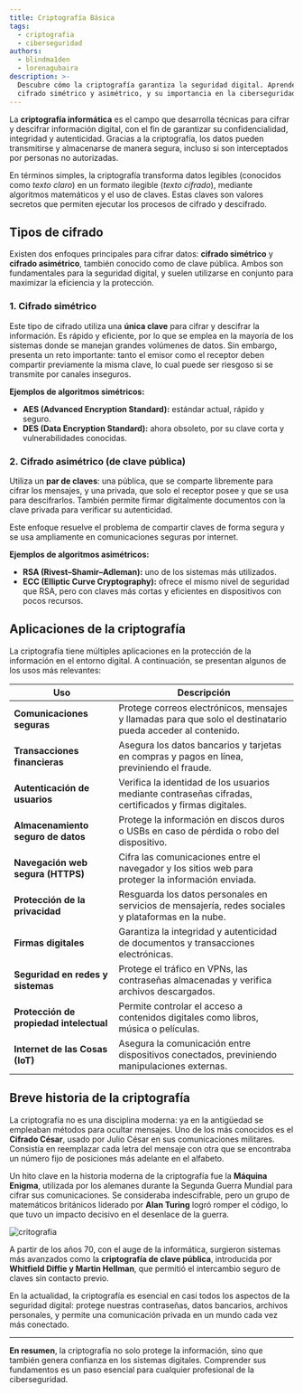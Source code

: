 ```yaml
---
title: Criptografía Básica
tags:
  - criptografia
  - ciberseguridad
authors:
  - blindma1den
  - lorenagubaira
description: >-
  Descubre cómo la criptografía garantiza la seguridad digital. Aprende sobre
  cifrado simétrico y asimétrico, y su importancia en la ciberseguridad.
---
```


La **criptografía informática** es el campo que desarrolla técnicas para cifrar y descifrar información digital, con el fin de garantizar su confidencialidad, integridad y autenticidad. Gracias a la criptografía, los datos pueden transmitirse y almacenarse de manera segura, incluso si son interceptados por personas no autorizadas.

En términos simples, la criptografía transforma datos legibles (conocidos como *texto claro*) en un formato ilegible (*texto cifrado*), mediante algoritmos matemáticos y el uso de claves. Estas claves son valores secretos que permiten ejecutar los procesos de cifrado y descifrado.

## Tipos de cifrado

Existen dos enfoques principales para cifrar datos: **cifrado simétrico** y **cifrado asimétrico**, también conocido como de clave pública. Ambos son fundamentales para la seguridad digital, y suelen utilizarse en conjunto para maximizar la eficiencia y la protección.

### 1. Cifrado simétrico

Este tipo de cifrado utiliza una **única clave** para cifrar y descifrar la información. Es rápido y eficiente, por lo que se emplea en la mayoría de los sistemas donde se manejan grandes volúmenes de datos. Sin embargo, presenta un reto importante: tanto el emisor como el receptor deben compartir previamente la misma clave, lo cual puede ser riesgoso si se transmite por canales inseguros.

**Ejemplos de algoritmos simétricos:**
- **AES (Advanced Encryption Standard):** estándar actual, rápido y seguro.
- **DES (Data Encryption Standard):** ahora obsoleto, por su clave corta y vulnerabilidades conocidas.

### 2. Cifrado asimétrico (de clave pública)

Utiliza un **par de claves**: una pública, que se comparte libremente para cifrar los mensajes, y una privada, que solo el receptor posee y que se usa para descifrarlos. También permite firmar digitalmente documentos con la clave privada para verificar su autenticidad.

Este enfoque resuelve el problema de compartir claves de forma segura y se usa ampliamente en comunicaciones seguras por internet.

**Ejemplos de algoritmos asimétricos:**
- **RSA (Rivest–Shamir–Adleman):** uno de los sistemas más utilizados.
- **ECC (Elliptic Curve Cryptography):** ofrece el mismo nivel de seguridad que RSA, pero con claves más cortas y eficientes en dispositivos con pocos recursos.

## Aplicaciones de la criptografía

La criptografía tiene múltiples aplicaciones en la protección de la información en el entorno digital. A continuación, se presentan algunos de los usos más relevantes:

| **Uso** | **Descripción** |
|--------|-----------------|
| **Comunicaciones seguras** | Protege correos electrónicos, mensajes y llamadas para que solo el destinatario pueda acceder al contenido. |
| **Transacciones financieras** | Asegura los datos bancarios y tarjetas en compras y pagos en línea, previniendo el fraude. |
| **Autenticación de usuarios** | Verifica la identidad de los usuarios mediante contraseñas cifradas, certificados y firmas digitales. |
| **Almacenamiento seguro de datos** | Protege la información en discos duros o USBs en caso de pérdida o robo del dispositivo. |
| **Navegación web segura (HTTPS)** | Cifra las comunicaciones entre el navegador y los sitios web para proteger la información enviada. |
| **Protección de la privacidad** | Resguarda los datos personales en servicios de mensajería, redes sociales y plataformas en la nube. |
| **Firmas digitales** | Garantiza la integridad y autenticidad de documentos y transacciones electrónicas. |
| **Seguridad en redes y sistemas** | Protege el tráfico en VPNs, las contraseñas almacenadas y verifica archivos descargados. |
| **Protección de propiedad intelectual** | Permite controlar el acceso a contenidos digitales como libros, música o películas. |
| **Internet de las Cosas (IoT)** | Asegura la comunicación entre dispositivos conectados, previniendo manipulaciones externas. |

## Breve historia de la criptografía

La criptografía no es una disciplina moderna: ya en la antigüedad se empleaban métodos para ocultar mensajes. Uno de los más conocidos es el **Cifrado César**, usado por Julio César en sus comunicaciones militares. Consistía en reemplazar cada letra del mensaje con otra que se encontraba un número fijo de posiciones más adelante en el alfabeto.

Un hito clave en la historia moderna de la criptografía fue la **Máquina Enigma**, utilizada por los alemanes durante la Segunda Guerra Mundial para cifrar sus comunicaciones. Se consideraba indescifrable, pero un grupo de matemáticos británicos liderado por **Alan Turing** logró romper el código, lo que tuvo un impacto decisivo en el desenlace de la guerra.

![critografia](https://github.com/4GeeksAcademy/cybersecurity-syllabus/blob/main/assets/criptografia.png?raw=true)

A partir de los años 70, con el auge de la informática, surgieron sistemas más avanzados como la **criptografía de clave pública**, introducida por **Whitfield Diffie y Martin Hellman**, que permitió el intercambio seguro de claves sin contacto previo.

En la actualidad, la criptografía es esencial en casi todos los aspectos de la seguridad digital: protege nuestras contraseñas, datos bancarios, archivos personales, y permite una comunicación privada en un mundo cada vez más conectado.

---

**En resumen**, la criptografía no solo protege la información, sino que también genera confianza en los sistemas digitales. Comprender sus fundamentos es un paso esencial para cualquier profesional de la ciberseguridad.
